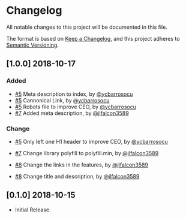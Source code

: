 # Changelog

All notable changes to this project will be documented in this file.

The format is based on [Keep a Changelog](https://keepachangelog.com/en/1.0.0/),
and this project adheres to [Semantic Versioning](https://semver.org/spec/v2.0.0.html).

## [1.0.0] 2018-10-17

### Added

- [#5](https://github.com/front10/get-landing-page-book/pull/5) Meta description to index, by [@ycbarrosocu](https://github.com/rootlinux2)
- [#5](https://github.com/front10/get-landing-page-book/pull/5) Cannonical Link, by [@ycbarrosocu](https://github.com/rootlinux2)
- [#5](https://github.com/front10/get-landing-page-book/pull/5) Robots file to improve CEO, by [@ycbarrosocu](https://github.com/rootlinux2)
- [#7](https://github.com/front10/get-landing-page-book/pull/7) Added meta description, by [@jlfalcon3589](https://github.com/jlfalcon3589)

### Change

- [#5](https://github.com/front10/get-landing-page-book/pull/5) Only left one H1 header to improve CEO, by [@ycbarrosocu](https://github.com/rootlinux2)

- [#7](https://github.com/front10/get-landing-page-book/pull/7) Change library polyfill to polyfill.min, by [@jlfalcon3589](https://github.com/jlfalcon3589)

- [#8](https://github.com/front10/get-landing-page-book/pull/8) Change the links in the features, by [@jlfalcon3589](https://github.com/jlfalcon3589)

- [#8](https://github.com/front10/get-landing-page-book/pull/8) Change title and description, by [@jlfalcon3589](https://github.com/jlfalcon3589)

## [0.1.0] 2018-10-15

- Initial Release.
